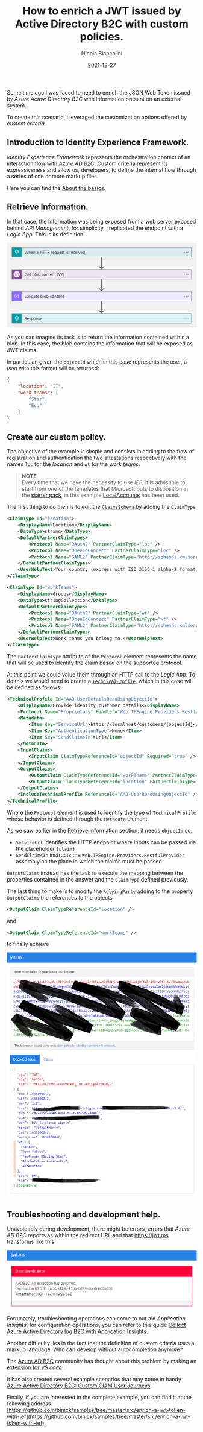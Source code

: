 ﻿---
title: How to enrich a JWT issued by Active Directory B2C with custom policies.
date: 2021-12-27
author: Nicola Biancolini
series: 
  - Identity Experience Framework
keywords: 
  - identity experience framework
  - active directory b2c
  - custom policy
  - azure blob storage
tags: 
  - azure
  - active directory b2c
aliases:
  - /posts/2021-12-27_enrich-a-jwt-token-with-ief
  - /posts/2021-12-25_enrich-a-jwt-token-with-ief
---

Some time ago I was faced to need to enrich the JSON Web Token issued by _Azure Active Directory B2C_ with information present on an external system.

To create this scenario, I leveraged the customization options offered by _custom criteria_.

## Introduction to Identity Experience Framework. 

_Identity Experience Framework_ represents the orchestration context of an interaction flow with _Azure AD B2C_. Custom criteria represent its expressiveness and allow us, developers, to define the internal flow through a series of one or more markup files.

Here you can find the [About the basics](https://docs.microsoft.com/en-us/azure/active-directory-b2c/custom-policy-overview#understanding-the-basics).

## Retrieve Information.

In that case, the information was being exposed from a web server exposed behind _API Management_, for simplicity, I replicated the endpoint with a _Logic App_. This is its definition:

![logic app steps](logic-app-steps.png)

As you can imagine its task is to return the information contained within a blob. In this case, the blob contains the information that will be exposed as JWT claims.

In particular, given the `objectId` which in this case represents the user, a _json_ with this format will be returned:

``` json
{
    "location": "IT",
    "work-teams": [
        "Star",
        "Eco"
    ]
}
```

## Create our custom policy.

The objective of the example is simple and consists in adding to the flow of registration and authentication the two attestations respectively with the names `loc` for the _location_ and `wt` for the _work teams_.

> **NOTE**  
> Every time that we have the necessity to use _IEF_, it is advisable to start from one of the templates that Microsoft puts to disposition in the [starter pack](https://github.com/Azure-Samples/active-directory-b2c-custom-policy-starterpack), in this example [LocalAccounts](https://github.com/Azure-Samples/active-directory-b2c-custom-policy-starterpack/tree/63d382ae6cd78d2995a88653c7b7ed55876a8296/LocalAccounts) has been used.

The first thing to do then is to edit the [`ClaimsSchema`](https://docs.microsoft.com/en-us/azure/active-directory-b2c/claimsschema) by adding the `ClaimType`

``` xml
<ClaimType Id="location">
    <DisplayName>Location</DisplayName>
    <DataType>string</DataType>
    <DefaultPartnerClaimTypes>
        <Protocol Name="OAuth2" PartnerClaimType="loc" />
        <Protocol Name="OpenIdConnect" PartnerClaimType="loc" />
        <Protocol Name="SAML2" PartnerClaimType="http://schemas.xmlsoap.org/ws/2005/05/identity/claims/location" />
    </DefaultPartnerClaimTypes>
    <UserHelpText>Your country (express with ISO 3166-1 alpha-2 format).</UserHelpText>
</ClaimType>
```

``` xml
<ClaimType Id="workTeams">
    <DisplayName>Groups</DisplayName>
    <DataType>stringCollection</DataType>
    <DefaultPartnerClaimTypes>
        <Protocol Name="OAuth2" PartnerClaimType="wt" />
        <Protocol Name="OpenIdConnect" PartnerClaimType="wt" />
        <Protocol Name="SAML2" PartnerClaimType="http://schemas.xmlsoap.org/ws/2005/05/identity/claims/workteams" />
    </DefaultPartnerClaimTypes>
    <UserHelpText>Work teams you belong to.</UserHelpText>
</ClaimType>
```

The `PartnerClaimType` attribute of the `Protocol` element represents the name that will be used to identify the claim based on the supported protocol.

At this point we could value them through an HTTP call to the _Logic App_. To do this we would need to create a [`TechnicalProfile`](https://docs.microsoft.com/en-us/azure/active-directory-b2c/restful-technical-profile), which in this case will be defined as follows:

``` xml
<TechnicalProfile Id="AAD-UserDetailsReadUsingObjectId">
    <DisplayName>Provide identity customer details</DisplayName>
    <Protocol Name="Proprietary" Handler="Web.TPEngine.Providers.RestfulProvider, Web.TPEngine, Version=1.0.0.0, Culture=neutral, PublicKeyToken=null" />
    <Metadata>
        <Item Key="ServiceUrl">https://localhost/customers/{objectId}</Item>
        <Item Key="AuthenticationType">None</Item>
        <Item Key="SendClaimsIn">Url</Item>
    </Metadata>
    <InputClaims>
        <InputClaim ClaimTypeReferenceId="objectId" Required="true" />
    </InputClaims>
    <OutputClaims>
        <OutputClaim ClaimTypeReferenceId="workTeams" PartnerClaimType="work-teams" />
        <OutputClaim ClaimTypeReferenceId="location" PartnerClaimType="location" />
    </OutputClaims>
    <IncludeTechnicalProfile ReferenceId="AAD-UserReadUsingObjectId" />
</TechnicalProfile>
```

Where the `Protocol` element is used to identify the type of `TechnicalProfile` whose behavior is defined through the `Metadata` element.

As we saw earlier in the [Retrieve Information](#Retrieve_Information) section, it needs `objectId` so:

- `ServiceUrl` identifies the HTTP endpoint where inputs can be passed via the placeholder `{claim}`
- `SendClaimsIn` instructs the `Web.TPEngine.Providers.RestfulProvider` assembly on the place in which the claims must be passed

`OutputClaims` instead has the task to execute the mapping between the properties contained in the answer and the `ClaimType` defined previously.

The last thing to make is to modify the [`RelyingParty`](https://docs.microsoft.com/en-us/azure/active-directory-b2c/relyingparty) adding to the property `OutputClaims` the references to the objects

``` xml
<OutputClaim ClaimTypeReferenceId="location" />
```

and

``` xml
<OutputClaim ClaimTypeReferenceId="workTeams" />
```

to finally achieve

![enriched jwt](enriched-jwt.png)

## Troubleshooting and development help.

Unavoidably during development, there might be errors, errors that _Azure AD B2C_ reports as within the redirect URL and that https://jwt.ms transforms like this

![error](error.png)

Fortunately, troubleshooting operations can come to our aid _Application Insights_, for configuration operations, you can refer to this guide [Collect Azure Active Directory log B2C with Application Insights](https://docs.microsoft.com/en-us/azure/active-directory-b2c/troubleshoot-with-application-insights?pivots=b2c-custom-policy#see-the-logs-in-vs-code-extension).

Another difficulty lies in the fact that the definition of custom criteria uses a markup language. Who can develop without autocompletion anymore?

The [Azure AD B2C](https://azure-ad-b2c.github.io/azureadb2ccommunity.io) community has thought about this problem by making an [extension for _VS code_](https://github.com/azure-ad-b2c/vscode-extension).

It has also created several example scenarios that may come in handy [Azure Active Directory B2C: Custom CIAM User Journeys](https://github.com/azure-ad-b2c/samples).

Finally, if you are interested in the complete example, you can find it at the following address [https://github.com/binick/samples/tree/master/src/enrich-a-jwt-token-with-ief](https://github.com/binick/samples/tree/master/src/enrich-a-jwt-token-with-ief).
